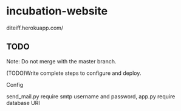 # incubation-website
diteiff.herokuapp.com/
## TODO
Note: Do not merge with the master branch.

(TODO)Write complete steps to configure and deploy.

Config

send_mail.py require smtp username and password,
app.py require database URI
